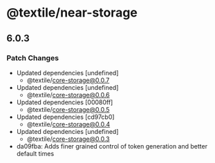 # @textile/near-storage

## 6.0.3

### Patch Changes

- Updated dependencies [undefined]
  - @textile/core-storage@0.0.7
- Updated dependencies [undefined]
  - @textile/core-storage@0.0.6
- Updated dependencies [00080ff]
  - @textile/core-storage@0.0.5
- Updated dependencies [cd97cb0]
  - @textile/core-storage@0.0.4
- Updated dependencies [undefined]
  - @textile/core-storage@0.0.3
- da09fba: Adds finer grained control of token generation and better default times
